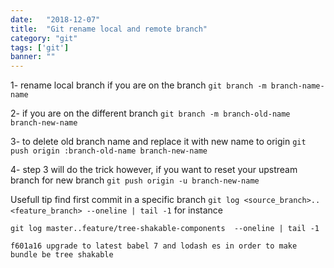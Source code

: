 ```yaml
---
date:   "2018-12-07"
title:  "Git rename local and remote branch"
category: "git"
tags: ['git']
banner: ""
---
```


1- rename local branch if you are on the branch 
`git branch -m branch-name-name`

2- if you are on the different branch 
`git branch -m branch-old-name branch-new-name`

3- to delete old branch name and replace it with new name to origin
`git push origin :branch-old-name branch-new-name`

4- step 3 will do the trick however, if you want to reset your upstream branch for new branch
`git push origin -u branch-new-name`


Usefull tip 
find first commit in a specific branch 
`git log <source_branch>..<feature_branch> --oneline | tail -1`
for instance 
```
git log master..feature/tree-shakable-components  --oneline | tail -1
 
f601a16 upgrade to latest babel 7 and lodash es in order to make bundle be tree shakable
```
